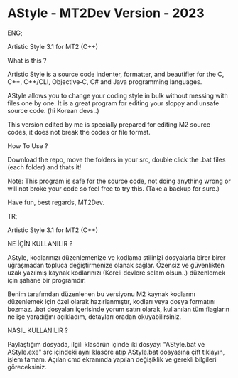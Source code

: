 # AStyle - MT2Dev Version - 2023

ENG;

Artistic Style 3.1 for MT2 (C++)

What is this ?

Artistic Style is a source code indenter, formatter, and beautifier for the C, C++, C++/CLI, Objective‑C, C# and Java programming languages. 

AStyle allows you to change your coding style in bulk without messing with files one by one. It is a great program for editing your sloppy and unsafe source code. (hi Korean devs..)

This version edited by me is specially prepared for editing M2 source codes, it does not break the codes or file format.

How To Use ?

Download the repo, move the folders in your src, double click the .bat files (each folder) and thats it!

Note: This program is safe for the source code, not doing anything wrong or will not broke your code so feel free to try this. (Take a backup for sure.)

Have fun, best regards, MT2Dev.



TR;

Artistic Style 3.1 for MT2 (C++)

NE İÇİN KULLANILIR ?

AStyle, kodlarınızı düzenlemenize ve kodlama stilinizi dosyalarla birer birer uğraşmadan topluca değiştirmenize olanak sağlar. Özensiz ve güvenlikten uzak yazılmış kaynak kodlarınızı (Koreli devlere selam olsun..) düzenlemek için şahane bir programdır.

Benim tarafımdan düzenlenen bu versiyonu M2 kaynak kodlarını düzenlemek için özel olarak hazırlanmıştır, kodları veya dosya formatını bozmaz. .bat dosyaları içerisinde yorum satırı olarak, kullanılan tüm flagların ne işe yaradığını açıkladım, detayları oradan okuyabilirsiniz.

NASIL KULLANILIR ?

Paylaştığım dosyada, ilgili klasörün içinde iki dosyayı "AStyle.bat ve AStyle.exe" src içindeki aynı klasöre atıp AStyle.bat dosyasına çift tıklayın, işlem tamam. Açılan cmd ekranında yapılan değişiklik ve gerekli bilgileri göreceksiniz.

